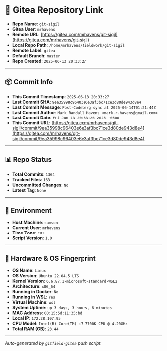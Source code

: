 # 🔗 Gitea Repository Link

- **Repo Name**: `git-sigil`
- **Gitea User**: `mrhavens`
- **Remote URL**: [https://gitea.com/mrhavens/git-sigil](https://gitea.com/mrhavens/git-sigil)
- **Local Repo Path**: `/home/mrhavens/fieldwork/git-sigil`
- **Remote Label**: `gitea`
- **Default Branch**: `master`
- **Repo Created**: `2025-06-13 20:33:27`

---

## 📦 Commit Info

- **This Commit Timestamp**: `2025-06-13 20:33:27`
- **Last Commit SHA**: `9ea35998c96403e6e3af3bc71ce3d80de943d8e4`
- **Last Commit Message**: `Post-Codeberg sync at 2025-06-14T01:21:44Z`
- **Last Commit Author**: `Mark Randall Havens <mark.r.havens@gmail.com>`
- **Last Commit Date**: `Fri Jun 13 20:33:26 2025 -0500`
- **This Commit URL**: [https://gitea.com/mrhavens/git-sigil/commit/9ea35998c96403e6e3af3bc71ce3d80de943d8e4](https://gitea.com/mrhavens/git-sigil/commit/9ea35998c96403e6e3af3bc71ce3d80de943d8e4)

---

## 📊 Repo Status

- **Total Commits**: `1364`
- **Tracked Files**: `163`
- **Uncommitted Changes**: `No`
- **Latest Tag**: `None`

---

## 🧭 Environment

- **Host Machine**: `samson`
- **Current User**: `mrhavens`
- **Time Zone**: `CDT`
- **Script Version**: `1.0`

---

## 🧬 Hardware & OS Fingerprint

- **OS Name**: `Linux`
- **OS Version**: `Ubuntu 22.04.5 LTS`
- **Kernel Version**: `6.6.87.1-microsoft-standard-WSL2`
- **Architecture**: `x86_64`
- **Running in Docker**: `No`
- **Running in WSL**: `Yes`
- **Virtual Machine**: `wsl`
- **System Uptime**: `up 3 days, 3 hours, 6 minutes`
- **MAC Address**: `00:15:5d:11:35:bd`
- **Local IP**: `172.28.107.95`
- **CPU Model**: `Intel(R) Core(TM) i7-7700K CPU @ 4.20GHz`
- **Total RAM (GB)**: `23.44`

---

_Auto-generated by `gitfield-gitea` push script._
